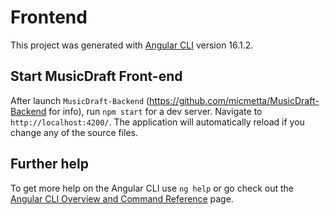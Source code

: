 # Frontend

This project was generated with [Angular CLI](https://github.com/angular/angular-cli) version 16.1.2.

## Start MusicDraft Front-end

After launch `MusicDraft-Backend` (https://github.com/micmetta/MusicDraft-Backend for info), run `npm start` for a dev server. Navigate to `http://localhost:4200/`. The application will automatically reload if you change any of the source files.

## Further help

To get more help on the Angular CLI use `ng help` or go check out the [Angular CLI Overview and Command Reference](https://angular.io/cli) page.
